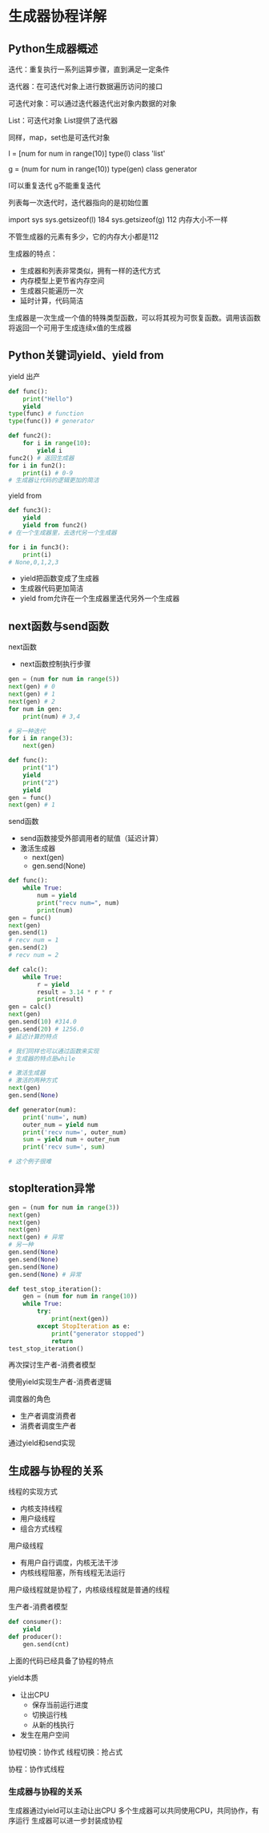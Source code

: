 # 生成器协程详解

## Python生成器概述

迭代：重复执行一系列运算步骤，直到满足一定条件

迭代器：在可迭代对象上进行数据遍历访问的接口

可迭代对象：可以通过迭代器迭代出对象内数据的对象

List：可迭代对象
List提供了迭代器

同样，map，set也是可迭代对象

l = [num for num in range(10)]
type(l)
class 'list'

g = (num for num in range(10))
type(gen)
class generator

l可以重复迭代
g不能重复迭代

列表每一次迭代时，迭代器指向的是初始位置

import sys
sys.getsizeof(l)  184
sys.getsizeof(g)  112
内存大小不一样

不管生成器的元素有多少，它的内存大小都是112

生成器的特点：
- 生成器和列表非常类似，拥有一样的迭代方式
- 内存模型上更节省内存空间
- 生成器只能遍历一次
- 延时计算，代码简洁

生成器是一次生成一个值的特殊类型函数，可以将其视为可恢复函数。调用该函数将返回一个可用于生成连续x值的生成器

## Python关键词yield、yield from

yield 出产

``` python
def func():
    print("Hello")
    yield
type(func) # function
type(func()) # generator

def func2():
    for i in range(10):
        yield i
func2() # 返回生成器
for i in fun2():
    print(i) # 0-9
# 生成器让代码的逻辑更加的简洁

```

yield from 

```python
def func3():
    yield
    yield from func2()
# 在一个生成器里，去迭代另一个生成器

for i in func3():
    print(i)
# None,0,1,2,3
```

- yield把函数变成了生成器
- 生成器代码更加简洁
- yield from允许在一个生成器里迭代另外一个生成器

## next函数与send函数

next函数
- next函数控制执行步骤

```python
gen = (num for num in range(5))
next(gen) # 0
next(gen) # 1
next(gen) # 2
for num in gen:
    print(num) # 3,4

# 另一种迭代
for i in range(3):
    next(gen)

def func():
    print("1")
    yield
    print("2")
    yield
gen = func()
next(gen) # 1
```

send函数
- send函数接受外部调用者的赋值（延迟计算）
- 激活生成器
    - next(gen)
    - gen.send(None)

```python
def func():
    while True:
        num = yield
        print("recv num=", num)
        print(num)
gen = func()
next(gen)
gen.send(1)
# recv num = 1
gen.send(2)
# recv num = 2

def calc():
    while True:
        r = yield
        result = 3.14 * r * r
        print(result)
gen = calc()
next(gen)
gen.send(10) #314.0
gen.send(20) # 1256.0
# 延迟计算的特点

# 我们同样也可以通过函数来实现
# 生成器的特点是while

# 激活生成器
# 激活的两种方式
next(gen)
gen.send(None)
```

``` python
def generator(num):
    print('num=', num)
    outer_num = yield num
    print('recv num=', outer_num)
    sum = yield num + outer_num
    print('recv sum=', sum)

# 这个例子很难
```

## stopIteration异常

``` python
gen = (num for num in range(3))
next(gen)
next(gen)
next(gen)
next(gen) # 异常
# 另一种
gen.send(None)
gen.send(None)
gen.send(None)
gen.send(None) # 异常

def test_stop_iteration():
    gen = (num for num in range(10))
    while True:
        try:
            print(next(gen))
        except StopIteration as e:
            print("generator stopped")
            return
test_stop_iteration()

```

再次探讨生产者-消费者模型

使用yield实现生产者-消费者逻辑

调度器的角色
- 生产者调度消费者
- 消费者调度生产者

通过yield和send实现

## 生成器与协程的关系

线程的实现方式
- 内核支持线程
- 用户级线程
- 组合方式线程

用户级线程
- 有用户自行调度，内核无法干涉
- 内核线程阻塞，所有线程无法运行

用户级线程就是协程了，内核级线程就是普通的线程

生产者-消费者模型

``` python
def consumer():
    yield
def producer():
    gen.send(cnt)
```

上面的代码已经具备了协程的特点

yield本质
- 让出CPU
    - 保存当前运行进度
    - 切换运行栈
    - 从新的栈执行
- 发生在用户空间

协程切换：协作式
线程切换：抢占式

协程：协作式线程

### 生成器与协程的关系

生成器通过yield可以主动让出CPU
多个生成器可以共同使用CPU，共同协作，有序运行
生成器可以进一步封装成协程


